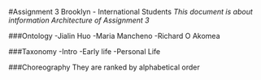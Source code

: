 #Assignment 3 Brooklyn - International Students
*This document is about intformation Architecture of Assignment 3*

###Ontology
-Jialin Huo
-Maria Mancheno
-Richard O Akomea

###Taxonomy
-Intro
-Early life
-Personal Life

###Choreography
They are ranked by alphabetical order
